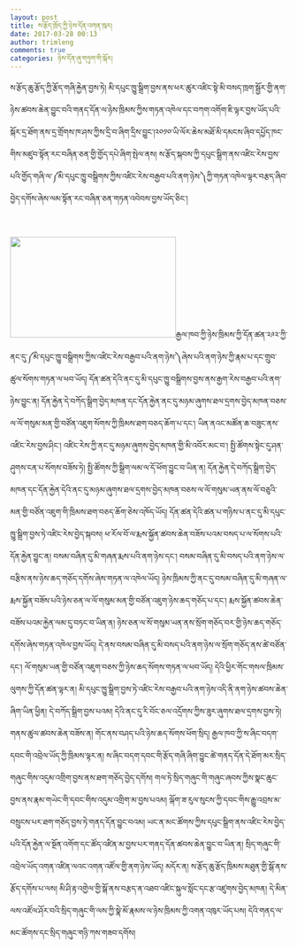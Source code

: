 ```yaml
---
layout: post
title: ས་རྩོད་ཁྲོད་ཀྱི་ཉེས་དོན་འགན་ཁུར།
date: 2017-03-28 00:13
author: trimleng
comments: true
categories: ཉེས་དོན་ཞུ་གཏུག་གི་སྐོར།
---
```

ས་རྩོད་ཆུ་རྩོད་ཀྱི་རྩོད་གཞི་རྐྱེན་བྱས་ཏེ། མི་དཔུང་ཁྱུ་སྒྲིག་བྱས་ནས་ཕར་ཚུར་འཛིང་སྟེ་མི་བསད་ཁྲག་སྦྱོར་གྱི་ནག་ཉེས་ཚབས་ཆེན་བྱུང་བའི་གནད་དོན་ལ་ཉེས་ཁྲིམས་ཀྱིས་གཏན་འཁེལ་དང་བཀག་འགོག་ཇི་ལྟར་བྱས་ཡོད་པའི་སྐོར་དྲ་ཐོག་ནས་དྲ་གྲོགས་ཁ་ཤས་ཀྱིས་དྲི་བ་ཞིག་དྲིས་བྱུང་།<!--more-->༢༠༡༠་ཡི་ལོར་ཆེས་མཐོ་མི་དམངས་ཞིབ་དཔྱོད་ཁང་གིས་མཛུབ་སྟོན་རང་བཞིན་ཅན་གྱི་གྱོད་དཔེ་ཞིག་སྤེལ་ནས། ས་རྩོད་སྐབས་ཀྱི་དཔུང་སྒྲིག་ནས་འཛིང་རེས་བྱས་པའི་གྱོད་གཞི་ལ་༼མི་དཔུང་ཁྱུ་བསྒྲིགས་ཀྱིས་འཛིང་རེས་བརྒྱབ་པའི་ནག་ཉེས་༽ཀྱི་གཏན་འཁེལ་ལྟར་བརྩད་ཞིབ་བྱེད་དགོས་ཞེས་ལམ་སྟོན་རང་བཞིན་ཅན་གཏན་འབེབས་བྱས་ཡོད་ཅིང་།

&nbsp;

<img class="size-medium wp-image-1301 alignleft" src="http://trimleng.org/wp-content/uploads/2017/03/land-300x182.jpg" alt="" width="300" height="182" /><span style="font-weight: 400">རྒྱལ་ཁབ་ཀྱི་ཉེས་ཁྲིམས་ཀྱི་དོན་ཚན་༢༩༢་ཀྱི་ནང་དུ་༼མི་དཔུང་ཁྱུ་བསྒྲིགས་ཀྱིས་འཛིང་རེས་བརྒྱབ་པའི་ནག་ཉེས་༽ཞེས་པའི་ནག་ཉེས་ཀྱི་རྣམ་པ་དང་གྲུབ་ཚུལ་སོགས་གཏན་ལ་ཕབ་ཡོད། དོན་ཚན་དེའི་ནང་དུ་མི་དཔུང་ཁྱུ་བསྒྲིགས་བྱས་ནས་རྒྱག་རེས་བརྒྱབ་པའི་ནག་ཉེས་བྱུང་ན། དོན་རྐྱེན་དེ་བཀོད་སྒྲིག་བྱེད་མཁན་དང་དོན་རྐྱེན་ནང་དུ་མཉམ་ཞུགས་ཐལ་དྲགས་བྱེད་མཁན་བཅས་ལ་ལོ་གསུམ་མན་གྱི་བཙོན་འཇུག་སོགས་ཀྱི་ཁྲིམས་ཐག་བཅད་ཆོག་པ་དང་། </span>ཡིན་ནའང་མཚོན་ཆ་བཟུང་ནས་འཛིང་རེས་བྱས་ཤིང་། འཛིང་རེས་ཀྱི་ནང་དུ་མཉམ་ཞུགས་བྱེད་མཁན་གྱི་མི་འབོར་མང་བ་། སྤྱི་ཚོགས་སྟེང་དུ་ཤན་ཤུགས་ངན་པ་སོགས་བཟོས་ཏེ། སྤྱི་ཚོགས་ཀྱི་སྒྲིག་ལམ་ལ་དོ་ཕོག་བྱུང་བ་ཡིན་ན། དོན་རྐྱེན་དེ་བཀོད་སྒྲིག་བྱེད་མཁན་དང་དོན་རྐྱེན་དེའི་ནང་དུ་མཉམ་ཞུགས་ཐལ་དྲགས་བྱེད་མཁན་བཅས་ལ་ལོ་གསུམ་ཡན་ནས་ལོ་བཅུའི་མན་གྱི་བཙོན་འཇུག་གི་ཁྲིམས་ཐག་བཅད་ཆོག་ཅེས་འཁོད་ཡོད། དོན་ཚན་དེའི་ཚན་པ་གཉིས་པ་ནང་དུ་མི་དཔུང་ཁྱུ་སྒྲིག་བྱས་ཏེ་འཛིང་རེས་བྱེད་སྐབས། ཕ་རོལ་བོ་ལ་རྨས་སྐྱོན་ཚབས་ཆེན་བཟོས་པའམ་བསད་པ་ལ་སོགས་པའི་དོན་རྐྱེན་བྱུང་ན། བསམ་བཞིན་དུ་མི་གཞན་རྨས་པའི་ནག་ཉེས་དང་། བསམ་བཞིན་དུ་མི་བསད་པའི་ནག་ཉེས་ལ་བརྩིས་ནས་ཉེས་ཆད་གཅོད་དགོས་ཞེས་གཏན་ལ་འཁེལ་ཡོད། ཉེས་ཁྲིམས་ཀྱི་ནང་དུ་བསམ་བཞིན་དུ་མི་གཞན་ལ་རྨས་སྐྱོན་བཟོས་པའི་ཉེས་ཅན་ལ་ལོ་གསུམ་མན་གྱི་བཙོན་འཇུག་ཉེས་ཆད་གཅོད་པ་དང་། རྨས་སྐྱོན་ཚབས་ཆེན་བཟོས་པའམ་རྐྱེན་ལམ་དུ་བཏང་བ་ཡིན་ན། ཉེས་ཅན་ལ་སོ་གསུམ་ཡན་ནས་སྲོག་གཅོད་བར་གྱི་ཉེས་ཆད་གཅོད་དགོས་ཞེས་གཏན་འཁེལ་བྱས་ཡོད། དེ་ནས་བསམ་བཞིན་དུ་མི་བསད་པའི་ནག་ཉེས་ལ་སྲོག་གཅོད་ནས་ཚེ་བཙོན་དང་། ལོ་གསུམ་ཡན་གྱི་བཙོན་འཇུག་བཅས་ཀྱི་ཉེས་ཆད་སོགས་གཏན་ལ་ཕབ་ཡོད། དེའི་ཕྱིར་གོང་གསལ་ཁྲིམས་ལུགས་ཀྱི་དོན་ཚན་ལྟར་ན། མི་དཔུང་ཁྱུ་སྒྲིག་བྱས་ཏེ་འཛིང་རེས་བརྒྱབ་པའི་ནག་ཉེས་འདི་ནི་ནག་ཉེས་ཚབས་ཆེན་ཞིག་ཡིན་ཕྱིན། དེ་བཀོད་སྒྲིག་བྱས་པའམ། དེའི་ནང་དུ་རི་བོང་ཅལ་འདྲོགས་ཀྱིས་ཟུར་ཞུགས་ཐལ་དྲགས་བྱས་ཏེ། གནས་ཚུལ་ཚབས་ཆེན་བཟོས་ན། གོང་ནས་བཤད་པའི་ཉེས་ཆད་སོགས་ཕོག་སྲིད། རྒྱལ་ཁབ་ཀྱི་ས་ཞིང་བདག་དབང་གི་འབྲེལ་ཡོད་ཀྱི་ཁྲིམས་ལྟར་ན། ས་ཞིང་བདག་དབང་གི་རྩོད་གཞི་ཞིག་བྱུང་ཚེ་གནད་དོན་དེ་ཐོག་མར་སྲིད་གཞུང་གིས་འདུམ་འགྲིག་བྱས་ནས་ཐག་གཅོད་བྱེད་དགོས། གལ་ཏེ་སྲིད་གཞུང་གི་གཞུང་ཞབས་ཀྱིས་སྣང་ཆུང་བྱས་ནས་རྣམ་གཡེང་གི་དབང་གིས་འདུམ་འགྲིག་མ་བྱས་པའམ། ལྐོག་ཟ་རུལ་སུངས་ཀྱི་དབང་གིས་རྒྱུ་འབྲས་མ་བསྲུངས་པར་ཐག་གཅོད་བྱས་ཏེ་གནད་དོན་བྱུང་བའམ། ཡང་ན་མང་ཚོགས་ཀྱིས་དཔུང་སྒྲིག་ནས་འཛིང་རེས་བྱེད་པའི་དོན་རྐྱེན་ལ་སྔོན་འགོག་དང་ཚོད་འཛིན་མ་བྱས་པར་གནད་དོན་ཚབས་ཆེན་བྱུང་བ་ཡིན་ན། སྲིད་གཞུང་གི་འབྲེལ་ཡོད་འགན་འཛིན་ལའང་འགན་འཛོལ་གྱི་ནག་ཉེས་ཡོད། མདོར་ན། ས་རྩོད་ཆུ་རྩོད་ཁྲིམས་མཐུན་གྱི་སྒོ་ནས་རྩོད་དགོས་པ་ལས། མི་ཤི་རྟ་འགྱེལ་གྱི་སྒོ་ནས་བརྩད་ན་འཐབ་འཛིང་སྐུལ་སློང་དང་རྩ་འཛུགས་བྱེད་མཁན། དེ་མིན་ལས་འཛོལ་ཤོར་བའི་སྲིད་གཞུང་གི་ལས་ཀྱི་སྣེ་མོ་རྣམས་ལ་ཉེས་ཁྲིམས་ཀྱི་འགན་འཁུར་ཡོད་པས། དེའི་གནད་ལ་མང་ཚོགས་དང་སྲིད་གཞུང་གཉི་ཀས་གཟབ་དགོས།

